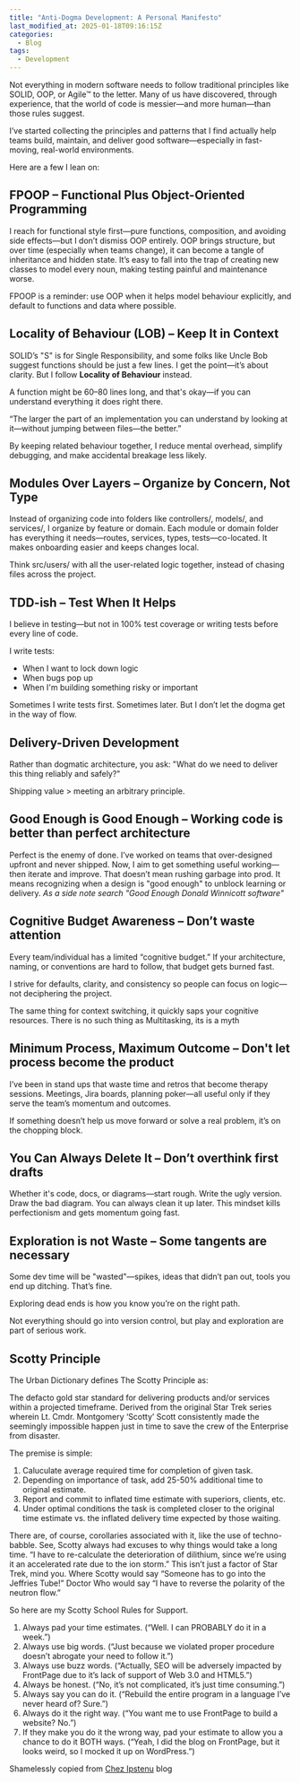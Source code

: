 ```yaml
---
title: "Anti-Dogma Development: A Personal Manifesto"
last_modified_at: 2025-01-18T09:16:15Z
categories:
  - Blog
tags:
  - Development
---
```


Not everything in modern software needs to follow traditional principles like SOLID, OOP, or Agile™ to the letter. Many of us have discovered, through experience, that the world of code is messier—and more human—than those rules suggest.

I’ve started collecting the principles and patterns that I find actually help teams build, maintain, and deliver good software—especially in fast-moving, real-world environments.

Here are a few I lean on:

## FPOOP – Functional Plus Object-Oriented Programming

I reach for functional style first—pure functions, composition, and avoiding side effects—but I don’t dismiss OOP entirely.
OOP brings structure, but over time (especially when teams change), it can become a tangle of inheritance and hidden state. It’s easy to fall into the trap of creating new classes to model every noun, making testing painful and maintenance worse.

FPOOP is a reminder: use OOP when it helps model behaviour explicitly, and default to functions and data where possible.

## Locality of Behaviour (LOB) – Keep It in Context

SOLID’s "S" is for Single Responsibility, and some folks like Uncle Bob suggest functions should be just a few lines. I get the point—it’s about clarity.
But I follow **Locality of Behaviour** instead.

A function might be 60–80 lines long, and that's okay—if you can understand everything it does right there.

“The larger the part of an implementation you can understand by looking at it—without jumping between files—the better.”

By keeping related behaviour together, I reduce mental overhead, simplify debugging, and make accidental breakage less likely.

## Modules Over Layers – Organize by Concern, Not Type

Instead of organizing code into folders like controllers/, models/, and services/, I organize by feature or domain.
Each module or domain folder has everything it needs—routes, services, types, tests—co-located. It makes onboarding easier and keeps changes local.

Think src/users/ with all the user-related logic together, instead of chasing files across the project.

## TDD-ish – Test When It Helps

I believe in testing—but not in 100% test coverage or writing tests before every line of code.

I write tests:

- When I want to lock down logic
- When bugs pop up
- When I'm building something risky or important

Sometimes I write tests first. Sometimes later. But I don’t let the dogma get in the way of flow.

## Delivery-Driven Development

Rather than dogmatic architecture, you ask: "What do we need to deliver this thing reliably and safely?"

Shipping value > meeting an arbitrary principle.

## Good Enough is Good Enough – Working code is better than perfect architecture

Perfect is the enemy of done. I’ve worked on teams that over-designed upfront and never shipped.
Now, I aim to get something useful working—then iterate and improve.
That doesn’t mean rushing garbage into prod. It means recognizing when a design is "good enough" to unblock learning or delivery. _As a side note search "Good Enough Donald Winnicott software"_

## Cognitive Budget Awareness – Don’t waste attention

Every team/individual has a limited “cognitive budget.” If your architecture, naming, or conventions are hard to follow, that budget gets burned fast.

I strive for defaults, clarity, and consistency so people can focus on logic—not deciphering the project.

The same thing for context switching, it quickly saps your cognitive resources. There is no such thing as Multitasking, its is a myth

## Minimum Process, Maximum Outcome – Don't let process become the product

I’ve been in stand ups that waste time and retros that become therapy sessions.
Meetings, Jira boards, planning poker—all useful only if they serve the team’s momentum and outcomes.

If something doesn’t help us move forward or solve a real problem, it’s on the chopping block.

## You Can Always Delete It – Don’t overthink first drafts

Whether it's code, docs, or diagrams—start rough.
Write the ugly version. Draw the bad diagram. You can always clean it up later.
This mindset kills perfectionism and gets momentum going fast.

## Exploration is not Waste – Some tangents are necessary

Some dev time will be "wasted"—spikes, ideas that didn’t pan out, tools you end up ditching. That’s fine.

Exploring dead ends is how you know you’re on the right path.

Not everything should go into version control, but play and exploration are part of serious work.

## Scotty Principle

The Urban Dictionary defines The Scotty Principle as:

The defacto gold star standard for delivering products and/or services within a projected timeframe. Derived from the original Star Trek series wherein Lt. Cmdr. Montgomery ‘Scotty’ Scott consistently made the seemingly impossible happen just in time to save the crew of the Enterprise from disaster.

The premise is simple:

1. Caluculate average required time for completion of given task.
2. Depending on importance of task, add 25-50% additional time to original estimate.
3. Report and commit to inflated time estimate with superiors, clients, etc.
4. Under optimal conditions the task is completed closer to the original time estimate vs. the inflated delivery time expected by those waiting.

There are, of course, corollaries associated with it, like the use of techno-babble. See, Scotty always had excuses to why things would take a long time. “I have to re-calculate the deterioration of dilithium, since we’re using it an accelerated rate due to the ion storm.” This isn’t just a factor of Star Trek, mind you. Where Scotty would say “Someone has to go into the Jeffries Tube!” Doctor Who would say “I have to reverse the polarity of the neutron flow.”

So here are my Scotty School Rules for Support.

1. Always pad your time estimates. (“Well. I can PROBABLY do it in a week.”)
2. Always use big words. (“Just because we violated proper procedure doesn’t abrogate your need to follow it.”)
3. Always use buzz words. (“Actually, SEO will be adversely impacted by FrontPage due to it’s lack of support of Web 3.0 and HTML5.”)
4. Always be honest. (“No, it’s not complicated, it’s just time consuming.”)
5. Always say you can do it. (“Rebuild the entire program in a language I’ve never heard of? Sure.”)
6. Always do it the right way. (“You want me to use FrontPage to build a website? No.”)
7. If they make you do it the wrong way, pad your estimate to allow you a chance to do it BOTH ways. (“Yeah, I did the blog on FrontPage, but it looks weird, so I mocked it up on WordPress.”)

Shamelessly copied from [Chez Ipstenu] blog

[Chez Ipstenu]: https://ipstenu.org/2011/the-scotty-principle/
